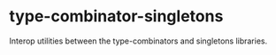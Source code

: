 type-combinator-singletons
==========================

Interop utilities between the type-combinators and singletons libraries.
